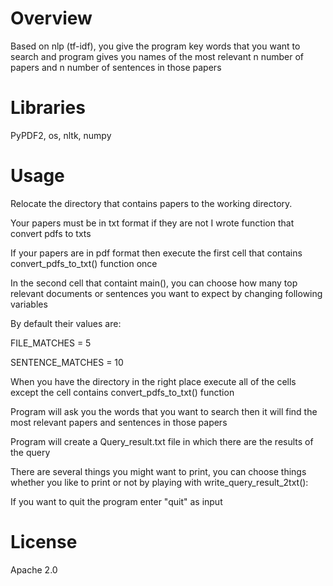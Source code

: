 # Overview
Based on nlp (tf-idf), you give the program key words that you want to search
and program gives you names of the most relevant n number of papers and n number of sentences in those papers

# Libraries
PyPDF2, 
os, 
nltk, 
numpy

# Usage
Relocate the directory that contains papers to the working directory.

Your papers must be in txt format if they are not I wrote function that convert pdfs to txts

If your papers are in pdf format then execute the first cell that contains convert_pdfs_to_txt() function once

In the second cell that containt main(), you can choose how many top relevant documents or sentences you want to expect by changing following variables

By default their values are:

FILE_MATCHES = 5

SENTENCE_MATCHES = 10

When you have the directory in the right place execute all of the cells except the cell contains convert_pdfs_to_txt() function

Program will ask you the words that you want to search then it will find the most relevant papers and sentences in those papers

Program will create a Query_result.txt file in which there are the results of the query

There are several things you might want to print, you can choose things whether you like to print or not by playing with write_query_result_2txt():

If you want to quit the program enter "quit" as input
 
# License
Apache 2.0
